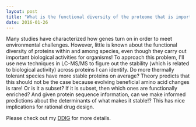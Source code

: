 ```yaml
---
layout: post
title: "What is the functional diversity of the proteome that is important for thermal tolerance?"
date: 2016-01-26
---
```


Many studies have characterized how genes turn on in order to meet environmental challenges. However, little is known about the functional diversity of proteins within and among species, even though they carry out important biological activities for organisms! To approach this problem, I'll use new techniques in LC-MS/MS to figure out the stability (which is related to biological activity) across proteins I can identify. Do more thermally tolerant species have more stable proteins on average? Theory predicts that this should not be the case because evolving beneficial amino acid changes is rare! Or is it a subset? If it is subset, then which ones are functionally enriched? And given protein sequence information, can we make informed predictions about the determinants of what makes it stable!? This has nice implications for rational drug design. 

Please check out my <a href="http://adnguyen.github.io/assets/03_ANBE_ddig_project_description_v8.pdf">DDIG</a> for more details. 

